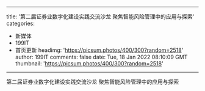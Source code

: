 
---
title: '第二届证券业数字化建设实践交流沙龙 聚焦智能风险管理中的应用与探索'
categories: 
 - 新媒体
 - 199IT
 - 首页更新
headimg: 'https://picsum.photos/400/300?random=2518'
author: 199IT
comments: false
date: Tue, 18 Jan 2022 08:10:09 GMT
thumbnail: 'https://picsum.photos/400/300?random=2518'
---

<div>   
第二届证券业数字化建设实践交流沙龙 聚焦智能风险管理中的应用与探索  
</div>
            